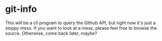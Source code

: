 # git-info
This will be a cli program to query the Github API, but right now it's just a sloppy mess. If you want to look at a mess, please feel free to browse the source. Otherwise, come back later, maybe?

